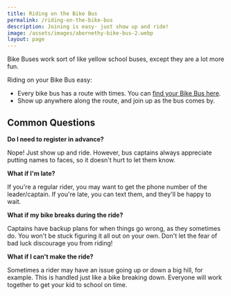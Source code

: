 ```yaml
---
title: Riding on the Bike Bus
permalink: /riding-on-the-bike-bus
description: Joining is easy- just show up and ride!
image: /assets/images/abernethy-bike-bus-2.webp
layout: page
---
```


Bike Buses work sort of like yellow school buses, except they are a lot more fun.

Riding on your Bike Bus easy:

- Every bike bus has a route with times. You can <a class="text-underline" href="{% link _pages/bike-buses.html %}">find your Bike Bus here</a>.
- Show up anywhere along the route, and join up as the bus comes by.

## Common Questions

**Do I need to register in advance?**

Nope! Just show up and ride. However, bus captains always appreciate putting names to faces,
so it doesn't hurt to let them know.

**What if I'm late?**

If you're a regular rider, you may want to get the phone number of the leader/captain.
If you're late, you can text them, and they'll be happy to wait.

**What if my bike breaks during the ride?**

Captains have backup plans for when things go wrong,
as they sometimes do. You won't be stuck figuring it all out on your own.
Don't let the fear of bad luck discourage you from riding!

**What if I can't make the ride?**

Sometimes a rider may have an issue going up or down a big hill,
for example. This is handled just like a bike breaking down.
Everyone will work together to get your kid to school on time.
